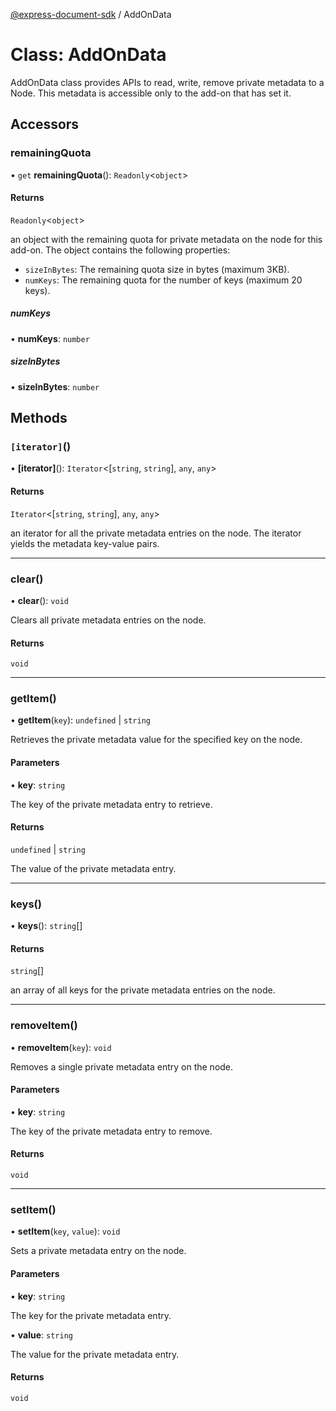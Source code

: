 [@express-document-sdk](../overview.md) / AddOnData

# Class: AddOnData

AddOnData class provides APIs to read, write, remove private metadata to a Node.
This metadata is accessible only to the add-on that has set it.

## Accessors

### remainingQuota

• `get` **remainingQuota**(): `Readonly`<`object`\>

#### Returns

`Readonly`<`object`\>

an object with the remaining quota for private metadata on the node for this add-on.
The object contains the following properties:

- `sizeInBytes`: The remaining quota size in bytes (maximum 3KB).
- `numKeys`: The remaining quota for the number of keys (maximum 20 keys).

##### numKeys

• **numKeys**: `number`

##### sizeInBytes

• **sizeInBytes**: `number`

## Methods

### `[iterator]`()

• **\[iterator\]**(): `Iterator`<[`string`, `string`], `any`, `any`\>

#### Returns

`Iterator`<[`string`, `string`], `any`, `any`\>

an iterator for all the private metadata entries on the node.
The iterator yields the metadata key-value pairs.

---

### clear()

• **clear**(): `void`

Clears all private metadata entries on the node.

#### Returns

`void`

---

### getItem()

• **getItem**(`key`): `undefined` \| `string`

Retrieves the private metadata value for the specified key on the node.

#### Parameters

• **key**: `string`

The key of the private metadata entry to retrieve.

#### Returns

`undefined` \| `string`

The value of the private metadata entry.

---

### keys()

• **keys**(): `string`[]

#### Returns

`string`[]

an array of all keys for the private metadata entries on the node.

---

### removeItem()

• **removeItem**(`key`): `void`

Removes a single private metadata entry on the node.

#### Parameters

• **key**: `string`

The key of the private metadata entry to remove.

#### Returns

`void`

---

### setItem()

• **setItem**(`key`, `value`): `void`

Sets a private metadata entry on the node.

#### Parameters

• **key**: `string`

The key for the private metadata entry.

• **value**: `string`

The value for the private metadata entry.

#### Returns

`void`
